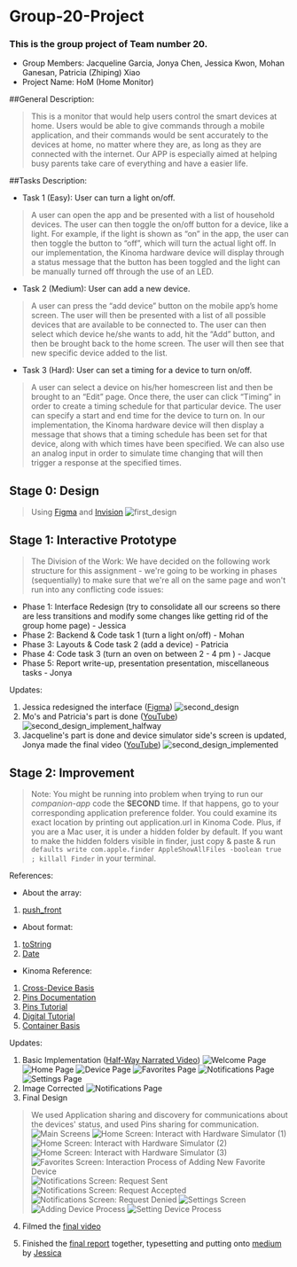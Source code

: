 # Group-20-Project

### This is the group project of Team number 20.

* Group Members: Jacqueline Garcia, Jonya Chen, Jessica Kwon, Mohan Ganesan, Patricia (Zhiping) Xiao
* Project Name: HoM (Home Monitor)

##General Description: 
> This is a monitor that would help users control the smart devices at home. Users would be able to give commands through a mobile application, and their commands would be sent accurately to the devices at home, no matter where they are, as long as they are connected with the internet. Our APP is especially aimed at helping busy parents take care of everything and have a easier life.

##Tasks Description:
* Task 1 (Easy): User can turn a light on/off.
> A user can open the app and be presented with a list of household devices. The user can then toggle the on/off button for a device, like a light. For example, if the light is shown as “on” in the app, the user can then toggle the button to “off”, which will turn the actual light off. In our implementation, the Kinoma hardware device will display through a status message that the button has been toggled and the light can be manually turned off through the use of an LED.

* Task 2 (Medium): User can add a new device.
> A user can press the “add device” button on the mobile app’s home screen. The user will then be presented with a list of all possible devices that are available to be connected to. The user can then select which device he/she wants to add, hit the “Add” button, and then be brought back to the home screen. The user will then see that new specific device added to the list.

* Task 3 (Hard): User can set a timing for a device to turn on/off.
> A user can select a device on his/her homescreen list and then be brought to an “Edit” page. Once there, the user can click “Timing” in order to create a timing schedule for that particular device. The user can specify a start and end time for the device to turn on. In our implementation, the Kinoma hardware device will then display a message that shows that a timing schedule has been set for that device, along with which times have been specified. We can also use an analog input in order to simulate time changing that will then trigger a response at the specified times.

## Stage 0: Design

> Using [Figma](https://www.figma.com/file/gpUP6uhKAOyJVdrn4yxy7nEs/LOW-FIDELITY-MOCKUP) and [Invision](https://projects.invisionapp.com/share/MN93TI05V#/screens)
> ![first_design](img/HoM_v1_design.png "The First Design")

## Stage 1: Interactive Prototype

> The Division of the Work: We have decided on the following work structure for this assignment - we're going to be working in phases (sequentially) to make sure that we're all on the same page and won't run into any conflicting code issues:
* Phase 1: Interface Redesign (try to consolidate all our screens so there are less transitions and modify some changes like getting rid of the group home page) - Jessica
* Phase 2: Backend & Code task 1 (turn a light on/off) - Mohan
* Phase 3: Layouts & Code task 2 (add a device) - Patricia
* Phase 4: Code task 3 (turn an oven on between 2 - 4 pm ) - Jacque
* Phase 5: Report write-up, presentation presentation, miscellaneous tasks - Jonya


Updates:

1. Jessica redesigned the interface ([Figma](https://www.figma.com/file/M1zJ6hF1zPVKDqP8ib8u8Xiu/HoM---v2))
![second_design](img/HoM_v2_design.png "The Second Design")
2. Mo's and Patricia's part is done ([YouTube](https://youtu.be/150_U_h_4Tg))
![second_design_implement_halfway](img/HoM_v2_design_implement_phase_1_2.png "Second Design Half-Way Implemented")
3. Jacqueline's part is done and device simulator side's screen is updated, Jonya made the final video ([YouTube](https://youtu.be/eGW4OmLUgos))
![second_design_implemented](img/HoM_v2_design_implement_phase_3.png "Second Design Implemented")


## Stage 2: Improvement

> Note: You might be running into problem when trying to run our *companion-app* code the **SECOND** time. If that happens, go to your corresponding application preference folder. You could examine its exact location by printing out application.url in Kinoma Code. Plus, if you are a Mac user, it is under a hidden folder by default. If you want to make the hidden folders visible in finder, just copy & paste & run `defaults write com.apple.finder AppleShowAllFiles -boolean true ; killall Finder` in your terminal.

References:

* About the array: 

1. [push_front](http://stackoverflow.com/questions/8159524/javascript-pushing-element-at-the-beginning-of-an-array)

* About format:

1. [toString](http://www.w3schools.com/jsref/jsref_tostring_number.asp)
2. [Date](http://www.w3schools.com/js/js_date_methods.asp)

* Kinoma Reference:

1. [Cross-Device Basis](http://kinoma.com/develop/documentation/kinomajs-tutorials/cross-device-communication/)
2. [Pins Documentation](http://kinoma.com/develop/documentation/pins/)
3. [Pins Tutorial](http://kinoma.com/develop/documentation/getting-started-with-hardware/)
4. [Digital Tutorial](http://kinoma.com/develop/documentation/tutorials/digital/)
5. [Container Basis](http://kinoma.com/develop/documentation/javascript/)

Updates:

1. Basic Implementation ([Half-Way Narrated Video](https://youtu.be/HTvIWxtB3ic))
![Welcome Page](img/HoM_v3.0_welcome.png "Welcome Page Half-Way Updated")
![Home Page](img/HoM_v3.0_home.png "Home Page Half-Way Updated")
![Device Page](img/HoM_v3.0_device.png "Device Page Half-Way Updated")
![Favorites Page](img/HoM_v3.0_favorites.png "Favorites Page Half-Way Implemented")
![Notifications Page](img/HoM_v3.0_notifications.png "Notifications Page Half-Way Implemented")
![Settings Page](img/HoM_v3.0_settings.png "Settings Page Half-Way Implemented")
2. Image Corrected
![Notifications Page](img/HoM_v3.0_image_corrected.png "The corrected image icons without White Boundaries")
3. Final Design
> We used Application sharing and discovery for communications about the devices' status, and used Pins sharing for communication.
![Main Screens](img/HoM_v4.0_00_screens.png "the Main Screens of the Different Modules")
![Home Screen: Interact with Hardware Simulator (1)](img/HoM_v4.0_01_home_03.png "the Home Screen: Interact with Hardware Simulator (1)")
![Home Screen: Interact with Hardware Simulator (2)](img/HoM_v4.0_01_home_04.png "the Home Screen: Interact with Hardware Simulator (2)")
![Home Screen: Interact with Hardware Simulator (3)](img/HoM_v4.0_01_home_05.png "the Home Screen: Interact with Hardware Simulator (3)")
![Favorites Screen: Interaction Process of Adding New Favorite Device](img/HoM_v4.0_02_favorites.png "Favorites Screen: Interaction Process of Adding New Favorite Device")
![Notifications Screen: Request Sent](img/HoM_v4.0_03_notifications_01.png "Notifications Screen: Request Sent")
![Notifications Screen: Request Accepted](img/HoM_v4.0_03_notifications_02.png "Notifications Screen: Request Accepted")
![Notifications Screen: Request Denied](img/HoM_v4.0_03_notifications_03.png "Notifications Screen: Request Denied")
![Settings Screen](img/HoM_v4.0_04_settings.png "Settings Screen")
![Adding Device Process](img/HoM_v4.0_05_assistant_0.png "Adding Device Process")
![Setting Device Process](img/HoM_v4.0_05_assistant_1.png "Setting Device Process")
4. Filmed the [final video](https://youtu.be/TOnuw4eL4YA)

5. Finished the [final report](https://medium.com/@jessicakwon/hom-your-household-monitor-6d515590e752#.llkxgew6i) together, typesetting and putting onto [medium](https://medium.com/) by [Jessica](https://medium.com/@jessicakwon)